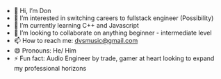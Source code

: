 - 👋 Hi, I’m Don
- 👀 I’m interested in switching careers to fullstack engineer (Possibility)
- 🌱 I’m currently learning C++ and Javascript
- 💞️ I’m looking to collaborate on anything beginner - intermediate level
- 📫 How to reach me: dvsmusic@gmail.com
- 😄 Pronouns: He/ Him
- ⚡ Fun fact: Audio Engineer by trade, gamer at heart looking to expand my professional horizons

<!---
dvsii1003/dvsii1003 is a ✨ special ✨ repository because its `README.md` (this file) appears on your GitHub profile.
You can click the Preview link to take a look at your changes.
--->

